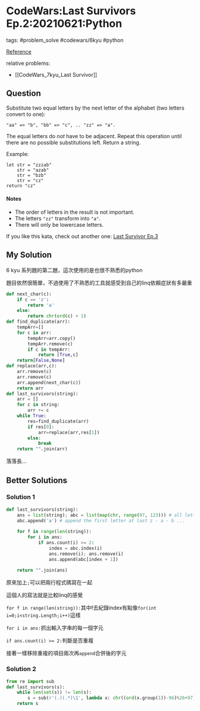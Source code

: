 # CodeWars:Last Survivors Ep.2:20210621:Python

tags: #problem_solve #codewars/6kyu #python

[Reference](https://www.codewars.com/kata/60a1aac7d5a5fc0046c89651/python)

relative problems:
- [[CodeWars_7kyu_Last Survivor]]

## Question

Substitute two equal letters by the next letter of the alphabet (two letters convert to one):

```
"aa" => "b", "bb" => "c", .. "zz" => "a".
```

The equal letters do *not* have to be adjacent.
Repeat this operation until there are no possible substitutions left.
Return a string.

Example:

```
let str = "zzzab"
    str = "azab"
    str = "bzb"
    str = "cz"
return "cz"
```

#### Notes

- The order of letters in the result is not important.
- The letters `"zz"` transform into `"a"`.
- There will only be lowercase letters.

If you like this kata, check out another one: [Last Survivor Ep.3](https://www.codewars.com/kata/60a2d7f50eee95000d34f414)

## My Solution

6 kyu 系列題的第二題，這次使用的是也很不熟悉的python

題目依然很簡單，不過使用了不熟悉的工具就感受到自己的linq依賴症狀有多嚴重

```python
def next_char(c):
    if c == 'z':
        return 'a'
    else:
        return chr(ord(c) + 1)
def find_duplicate(arr):
    tempArr=[]
    for c in arr:
        tempArr=arr.copy()
        tempArr.remove(c)
        if c in tempArr:
            return [True,c]
    return[False,None]
def replace(arr,c):
    arr.remove(c)
    arr.remove(c)
    arr.append(next_char(c))
    return arr
def last_survivors(string):
    arr = []
    for c in string:
        arr += c
    while True:
        res=find_duplicate(arr)
        if res[0]:
            arr=replace(arr,res[1])
        else:
            break
    return "".join(arr)
```

落落長...

## Better Solutions

### Solution 1

```python
def last_survivors(string):
    ans = list(string); abc = list(map(chr, range(97, 123))) # all letters
    abc.append('a') # append the first letter at last z - a - b ...
    
    for f in range(len(string)):
        for i in ans:
            if ans.count(i) >= 2:
                index = abc.index(i)
                ans.remove(i); ans.remove(i)
                ans.append(abc[index + 1])
            
    return "".join(ans)   
```

原來加上`;`可以把兩行程式碼寫在一起

這個人的寫法就是比較linq的感覺

`for f in range(len(string)):`其中f去紀錄index有點像`for(int i=0;i<string.Length;i++)`這樣

`for i in ans:`抓出輸入字串的每一個字元

`if ans.count(i) >= 2:`判斷是否重複

接著一樣移除重複的項目兩次再`append`合併後的字元

### Solution 2

```python
from re import sub
def last_survivors(s):
    while len(set(s)) != len(s):
        s = sub(r'(.)(.*)\1', lambda x: chr((ord(x.group(1))-96)%26+97) + x.group(2),s)
    return s
```
